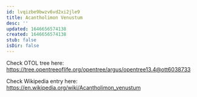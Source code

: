 ```yaml
---
id: lvqizbe9bwzv6vd2xi2jle9
title: Acantholimon Venustum
desc: ''
updated: 1646656574138
created: 1646656574138
stub: false
isDir: false
---
```

Check OTOL tree here: https://tree.opentreeoflife.org/opentree/argus/opentree13.4@ott6038733


Check Wikipedia entry here: https://en.wikipedia.org/wiki/Acantholimon_venustum
